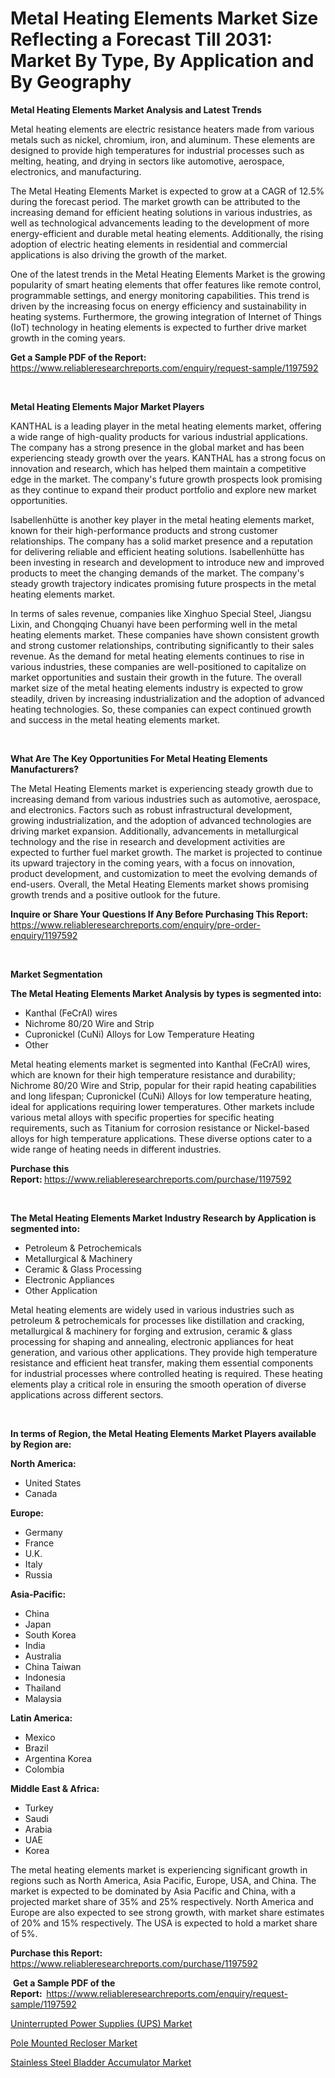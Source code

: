 <p><h1>Metal Heating Elements Market Size Reflecting a Forecast Till 2031: Market By Type, By Application and By Geography</h1></p><p><strong>Metal Heating Elements Market Analysis and Latest Trends</strong></p>
<p><p>Metal heating elements are electric resistance heaters made from various metals such as nickel, chromium, iron, and aluminum. These elements are designed to provide high temperatures for industrial processes such as melting, heating, and drying in sectors like automotive, aerospace, electronics, and manufacturing.</p><p>The Metal Heating Elements Market is expected to grow at a CAGR of 12.5% during the forecast period. The market growth can be attributed to the increasing demand for efficient heating solutions in various industries, as well as technological advancements leading to the development of more energy-efficient and durable metal heating elements. Additionally, the rising adoption of electric heating elements in residential and commercial applications is also driving the growth of the market.</p><p>One of the latest trends in the Metal Heating Elements Market is the growing popularity of smart heating elements that offer features like remote control, programmable settings, and energy monitoring capabilities. This trend is driven by the increasing focus on energy efficiency and sustainability in heating systems. Furthermore, the growing integration of Internet of Things (IoT) technology in heating elements is expected to further drive market growth in the coming years.</p></p>
<p><strong>Get a Sample PDF of the Report:&nbsp;</strong> <a href="https://www.reliableresearchreports.com/enquiry/request-sample/1197592">https://www.reliableresearchreports.com/enquiry/request-sample/1197592</a></p>
<p>&nbsp;</p>
<p><strong>Metal Heating Elements Major Market Players</strong></p>
<p><p>KANTHAL is a leading player in the metal heating elements market, offering a wide range of high-quality products for various industrial applications. The company has a strong presence in the global market and has been experiencing steady growth over the years. KANTHAL has a strong focus on innovation and research, which has helped them maintain a competitive edge in the market. The company's future growth prospects look promising as they continue to expand their product portfolio and explore new market opportunities.</p><p>Isabellenhütte is another key player in the metal heating elements market, known for their high-performance products and strong customer relationships. The company has a solid market presence and a reputation for delivering reliable and efficient heating solutions. Isabellenhütte has been investing in research and development to introduce new and improved products to meet the changing demands of the market. The company's steady growth trajectory indicates promising future prospects in the metal heating elements market.</p><p>In terms of sales revenue, companies like Xinghuo Special Steel, Jiangsu Lixin, and Chongqing Chuanyi have been performing well in the metal heating elements market. These companies have shown consistent growth and strong customer relationships, contributing significantly to their sales revenue. As the demand for metal heating elements continues to rise in various industries, these companies are well-positioned to capitalize on market opportunities and sustain their growth in the future. The overall market size of the metal heating elements industry is expected to grow steadily, driven by increasing industrialization and the adoption of advanced heating technologies.  So, these companies can expect continued growth and success in the metal heating elements market.</p></p>
<p>&nbsp;</p>
<p><strong>What Are The Key Opportunities For Metal Heating Elements Manufacturers?</strong></p>
<p><p>The Metal Heating Elements market is experiencing steady growth due to increasing demand from various industries such as automotive, aerospace, and electronics. Factors such as robust infrastructural development, growing industrialization, and the adoption of advanced technologies are driving market expansion. Additionally, advancements in metallurgical technology and the rise in research and development activities are expected to further fuel market growth. The market is projected to continue its upward trajectory in the coming years, with a focus on innovation, product development, and customization to meet the evolving demands of end-users. Overall, the Metal Heating Elements market shows promising growth trends and a positive outlook for the future.</p></p>
<p><strong>Inquire or Share Your Questions If Any Before Purchasing This Report:</strong> <a href="https://www.reliableresearchreports.com/enquiry/pre-order-enquiry/1197592">https://www.reliableresearchreports.com/enquiry/pre-order-enquiry/1197592</a></p>
<p>&nbsp;</p>
<p><strong>Market Segmentation</strong></p>
<p><strong>The Metal Heating Elements Market Analysis by types is segmented into:</strong></p>
<p><ul><li>Kanthal (FeCrAl) wires</li><li>Nichrome 80/20 Wire and Strip</li><li>Cupronickel (CuNi) Alloys for Low Temperature Heating</li><li>Other</li></ul></p>
<p><p>Metal heating elements market is segmented into Kanthal (FeCrAl) wires, which are known for their high temperature resistance and durability; Nichrome 80/20 Wire and Strip, popular for their rapid heating capabilities and long lifespan; Cupronickel (CuNi) Alloys for low temperature heating, ideal for applications requiring lower temperatures. Other markets include various metal alloys with specific properties for specific heating requirements, such as Titanium for corrosion resistance or Nickel-based alloys for high temperature applications. These diverse options cater to a wide range of heating needs in different industries.</p></p>
<p><strong>Purchase this Report:&nbsp;</strong><a href="https://www.reliableresearchreports.com/purchase/1197592">https://www.reliableresearchreports.com/purchase/1197592</a></p>
<p>&nbsp;</p>
<p><strong>The Metal Heating Elements Market Industry Research by Application is segmented into:</strong></p>
<p><ul><li>Petroleum & Petrochemicals</li><li>Metallurgical & Machinery</li><li>Ceramic & Glass Processing</li><li>Electronic Appliances</li><li>Other Application</li></ul></p>
<p><p>Metal heating elements are widely used in various industries such as petroleum & petrochemicals for processes like distillation and cracking, metallurgical & machinery for forging and extrusion, ceramic & glass processing for shaping and annealing, electronic appliances for heat generation, and various other applications. They provide high temperature resistance and efficient heat transfer, making them essential components for industrial processes where controlled heating is required. These heating elements play a critical role in ensuring the smooth operation of diverse applications across different sectors.</p></p>
<p>&nbsp;</p>
<p><strong>In terms of Region, the Metal Heating Elements Market Players available by Region are:</strong></p>
<p>
    <p> <strong> North America: </strong>
        <ul>
            <li>United States</li>
            <li>Canada</li>
        </ul>
        </p> 
    <p> <strong> Europe: </strong>
        <ul>
            <li>Germany</li>
            <li>France</li>
            <li>U.K.</li>
            <li>Italy</li>
            <li>Russia</li>
        </ul>
        </p> 
    <p> <strong> Asia-Pacific: </strong>
        <ul>
            <li>China</li>
            <li>Japan</li>
            <li>South Korea</li>
            <li>India</li>
            <li>Australia</li>
            <li>China Taiwan</li>
            <li>Indonesia</li>
            <li>Thailand</li>
            <li>Malaysia</li>
        </ul>
        </p> 
    <p> <strong> Latin America: </strong>
        <ul>
            <li>Mexico</li>
            <li>Brazil</li>
            <li>Argentina Korea</li>
            <li>Colombia</li>
        </ul>
        </p> 
    <p> <strong> Middle East & Africa: </strong>
        <ul>
            <li>Turkey</li>
            <li>Saudi</li>
            <li>Arabia</li>
            <li>UAE</li>
            <li>Korea</li>
        </ul>
    </p>
    </p>
<p><p>The metal heating elements market is experiencing significant growth in regions such as North America, Asia Pacific, Europe, USA, and China. The market is expected to be dominated by Asia Pacific and China, with a projected market share of 35% and 25% respectively. North America and Europe are also expected to see strong growth, with market share estimates of 20% and 15% respectively. The USA is expected to hold a market share of 5%.</p></p>
<p><strong>Purchase this Report: </strong><a href="https://www.reliableresearchreports.com/purchase/1197592">https://www.reliableresearchreports.com/purchase/1197592</a></p>
<p>&nbsp;<strong>Get a Sample PDF of the Report:&nbsp;&nbsp;</strong><a href="https://www.reliableresearchreports.com/enquiry/request-sample/1197592">https://www.reliableresearchreports.com/enquiry/request-sample/1197592</a></p>
<p><strong></strong></p>
<p><p><a href="https://view.publitas.com/reportprime-1/uninterrupted-power-supplies-ups-market-size-share-trends-analysis-report-by-material-by-type-by-end-user-by-region-and-segment-forecasts-2023-2030/">Uninterrupted Power Supplies (UPS) Market</a></p><p><a href="https://view.publitas.com/reportprime-1/pole-mounted-recloser-market-growth-market-trends-covid-19-impact-and-forecasts-for-period-from-2023-2030/">Pole Mounted Recloser Market</a></p><p><a href="https://view.publitas.com/reportprime-1/stainless-steel-bladder-accumulator-market-with-the-goal-of-estimating-the-market-size-and-future-growth-potential-of-various-market-segments-based-on-component-applications-end-user-and-region/">Stainless Steel Bladder Accumulator Market</a></p></p>